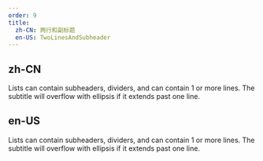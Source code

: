 ```yaml
---
order: 9
title:
  zh-CN: 两行和副标题
  en-US: TwoLinesAndSubheader
---
```


## zh-CN

Lists can contain subheaders, dividers, and can contain 1 or more lines. The subtitle will overflow with ellipsis if it extends past one line.

## en-US

Lists can contain subheaders, dividers, and can contain 1 or more lines. The subtitle will overflow with ellipsis if it extends past one line.
